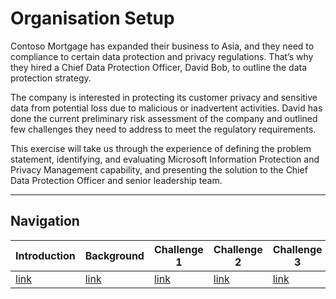 # Organisation Setup
Contoso Mortgage has expanded their business to Asia, and they need to compliance to certain data protection and privacy regulations. That’s why they hired a Chief Data Protection Officer, David Bob, to outline the data protection strategy.  

The company is interested in protecting its customer privacy and sensitive data from potential loss due to malicious or inadvertent activities. David has done the current preliminary risk assessment of the company and outlined few challenges they need to address to meet the regulatory requirements. 

This exercise will take us through the experience of defining the problem statement, identifying, and evaluating Microsoft Information Protection and Privacy Management capability, and presenting the solution to the Chief Data Protection Officer and senior leadership team.

<!-- Common Footer -->
___ 

## Navigation
  
Introduction | Background | Challenge 1 | Challenge 2 | Challenge 3 | Challenge 4 | Summmary
------------ | ---------- | ----------- | ----------- | ----------- | -----------| ---------- 
[link](Intro.html) | [link](Background.html) |  [link](Challenge1.html) | [link](Challenge2.html) | [link](Challenge3.html) | [link](Challenge4.html) | [link](Summary.html)
  
